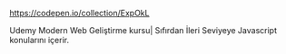 https://codepen.io/collection/ExpOkL

Udemy Modern Web Geliştirme kursu| Sıfırdan İleri Seviyeye Javascript konularını içerir.
